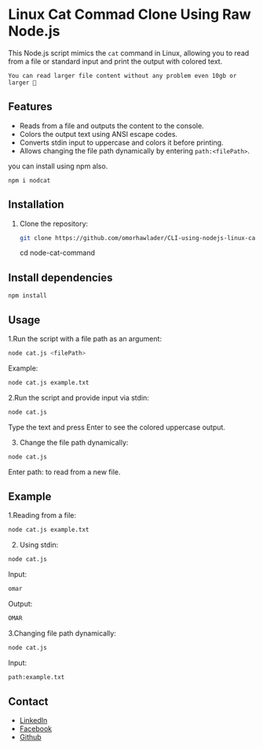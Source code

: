 # Linux Cat Commad Clone Using Raw Node.js

This Node.js script mimics the `cat` command in Linux, allowing you to read from a file or standard input and print the output with colored text.

`You can read larger file content without any problem even 10gb or larger 🙂 `

## Features

- Reads from a file and outputs the content to the console.
- Colors the output text using ANSI escape codes.
- Converts stdin input to uppercase and colors it before printing.
- Allows changing the file path dynamically by entering `path:<filePath>`.

you can install using npm also.

`npm i nodcat`

## Installation

1. Clone the repository:

   ```sh
   git clone https://github.com/omorhawlader/CLI-using-nodejs-linux-cat-command-clone-with-extra-

   ```

   cd node-cat-command

## Install dependencies

`npm install`

## Usage

1.Run the script with a file path as an argument:

```sh
node cat.js <filePath>
```

Example:

```sh
node cat.js example.txt
```

2.Run the script and provide input via stdin:

```sh
node cat.js
```

Type the text and press Enter to see the colored uppercase output.

3. Change the file path dynamically:

```sh
node cat.js
```

Enter path:<filePath> to read from a new file.

## Example

1.Reading from a file:

```sh
node cat.js example.txt
```

2. Using stdin:

```sh
node cat.js

```

Input:

```sh
omar
```

Output:

```sh
OMAR

```

3.Changing file path dynamically:

```sh
node cat.js

```

Input:

```sh
path:example.txt
```

## Contact

- [LinkedIn](https://www.linkedin.com/in/omor-hawlader-dev/)
- [Facebook](https://www.facebook.com/mohammad.omar.on)
- [Github](https://github.com/omorhawlader/)
